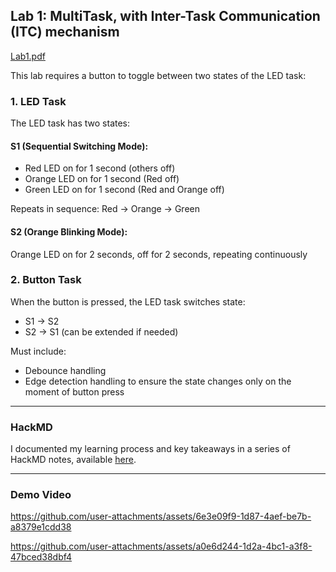 ## Lab 1: MultiTask, with Inter-Task Communication (ITC) mechanism
[Lab1.pdf](https://github.com/user-attachments/files/21773873/Lab1.pdf)

This lab requires a button to toggle between two states of the LED task:
### 1. LED Task
The LED task has two states:
#### S1 (Sequential Switching Mode):
  - Red LED on for 1 second (others off)
  - Orange LED on for 1 second (Red off)
  - Green LED on for 1 second (Red and Orange off)

  Repeats in sequence: Red → Orange → Green

#### S2 (Orange Blinking Mode):
  Orange LED on for 2 seconds, off for 2 seconds, repeating continuously

### 2. Button Task
When the button is pressed, the LED task switches state: 
- S1 → S2
- S2 → S1 (can be extended if needed)

Must include:
- Debounce handling
- Edge detection handling to ensure the state changes only on the moment of button press
---
### HackMD 
I documented my learning process and key takeaways in a series of HackMD notes, available [here](https://hackmd.io/@GDIF3DlmRBa7hCk6nQfzkQ/B1NHxwoueg).

---
### Demo Video
https://github.com/user-attachments/assets/6e3e09f9-1d87-4aef-be7b-a8379e1cdd38




https://github.com/user-attachments/assets/a0e6d244-1d2a-4bc1-a3f8-47bced38dbf4

